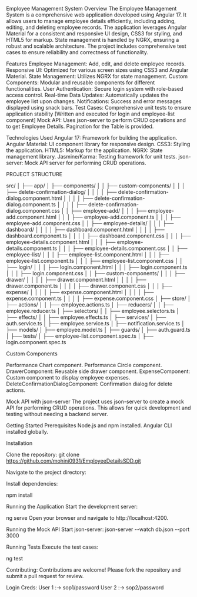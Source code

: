 Employee Management System
Overview
The Employee Management System is a comprehensive web application developed using Angular 17. It allows users to manage employee details efficiently, including adding, editing, and deleting employee records. The application leverages Angular Material for a consistent and responsive UI design, CSS3 for styling, and HTML5 for markup. State management is handled by NGRX, ensuring a robust and scalable architecture. The project includes comprehensive test cases to ensure reliability and correctness of functionality.

Features
Employee Management: Add, edit, and delete employee records.
Responsive UI: Optimized for various screen sizes using CSS3 and Angular Material.
State Management: Utilizes NGRX for state management.
Custom Components: Modular and reusable components for different functionalities.
User Authentication: Secure login system with role-based access control.
Real-time Data Updates: Automatically updates the employee list upon changes.
Notifications: Success and error messages displayed using snack bars.
Test Cases: Comprehensive unit tests to ensure application stability [Written and executed for login and employee-list component]
Mock API: Uses json-server to perform CRUD operations and to get Employee Details.
Pagination for the Table is provided.

Technologies Used
Angular 17: Framework for building the application.
Angular Material: UI component library for responsive design.
CSS3: Styling the application.
HTML5: Markup for the application.
NGRX: State management library.
Jasmine/Karma: Testing framework for unit tests.
json-server: Mock API server for performing CRUD operations.

PROJECT STRUCTURE

src/
│
├── app/
│ ├── components/
│ │ ├── custom-components/
│ │ │ ├── delete-confirmation-dialog/
│ │ │ │ ├── delete-confirmation-dialog.component.html
│ │ │ │ ├── delete-confirmation-dialog.component.ts
│ │ │ │ ├── delete-confirmation-dialog.component.css
│ │ ├── employee-add/
│ │ │ ├── employee-add.component.html
│ │ │ ├── employee-add.component.ts
│ │ │ ├── employee-add.component.css
│ │ ├── employee-details/
│ │ │ ├── dashboard/
│ │ │ │ ├── dashboard.component.html
│ │ │ │ ├── dashboard.component.ts
│ │ │ │ ├── dashboard.component.css
│ │ │ ├── employee-details.component.html
│ │ │ ├── employee-details.component.ts
│ │ │ ├── employee-details.component.css
│ │ ├── employee-list/
│ │ │ ├── employee-list.component.html
│ │ │ ├── employee-list.component.ts
│ │ │ ├── employee-list.component.css
│ │ ├── login/
│ │ │ ├── login.component.html
│ │ │ ├── login.component.ts
│ │ │ ├── login.component.css
│ │ ├── custom-components/
│ │ │ ├── drawer/
│ │ │ │ ├── drawer.component.html
│ │ │ │ ├── drawer.component.ts
│ │ │ │ ├── drawer.component.css
│ │ │ ├── expense/
│ │ │ │ ├── expense.component.html
│ │ │ │ ├── expense.component.ts
│ │ │ │ ├── expense.component.css
│
├── store/
│ ├── actions/
│ │ ├── employee.actions.ts
│ ├── reducers/
│ │ ├── employee.reducer.ts
│ ├── selectors/
│ │ ├── employee.selectors.ts
│ ├── effects/
│ │ ├── employee.effects.ts
│
├── services/
│ ├── auth.service.ts
│ ├── employee.service.ts
│ ├── notification.service.ts
│
├── models/
│ ├── employee.model.ts
│
├── guards/
│ ├── auth.guard.ts
│
├── tests/
│ ├── employee-list.component.spec.ts
│ ├── login.component.spec.ts

Custom Components

Performance Chart component.
Performance Circle component.
DrawerComponent: Reusable side drawer component.
ExpenseComponent: Custom component to display employee expenses.
DeleteConfirmationDialogComponent: Confirmation dialog for delete actions.

Mock API with json-server
The project uses json-server to create a mock API for performing CRUD operations. This allows for quick development and testing without needing a backend server.

Getting Started
Prerequisites
Node.js and npm installed.
Angular CLI installed globally.

Installation

Clone the repository:
git clone https://github.com/mohini0931/EmployeeDetailsSDD.git

Navigate to the project directory:

Install dependencies:

npm install

Running the Application
Start the development server:

ng serve
Open your browser and navigate to http://localhost:4200.

Running the Mock API
Start json-server:
json-server --watch db.json --port 3000

Running Tests
Execute the test cases:

ng test

Contributing:
Contributions are welcome! Please fork the repository and submit a pull request for review.

Login Creds:
User 1 :-> sop1/password
User 2 :-> sop2/password
